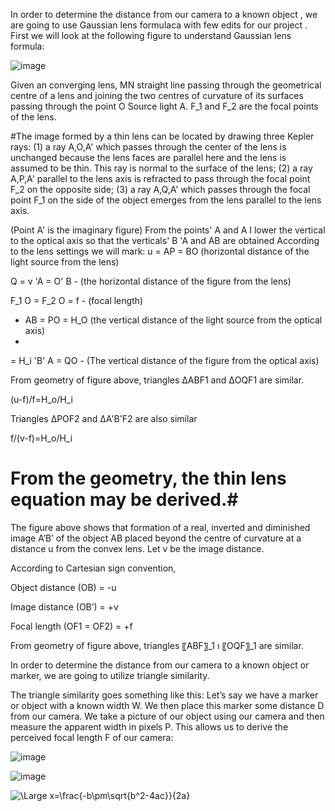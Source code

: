 
In order to determine the distance from our camera to a known object , we are going to use Gaussian  lens formulaca with few edits for our project .
First we will look at the following figure to understand Gaussian  lens formula: 
 
![image](https://user-images.githubusercontent.com/56115477/154123479-3e4ba37a-54d8-4f5d-81f7-894f132fabc6.png)
  
  
Given an converging lens, MN  straight line passing through the geometrical centre of a lens and joining the two centres of curvature of its surfaces passing through the point O 
Source light A.
F_1 and F_2 are the focal points of the lens. 

#The image formed by a thin lens can be located by drawing three Kepler rays: (1) a ray  A,O,A' which passes through the center of the lens is unchanged because the lens faces are parallel here and the lens is assumed to be thin. This ray is normal to the surface of the lens; (2) a ray A,P,A' parallel to the lens axis is refracted to pass through the focal point F_2 on the opposite side; (3) a ray  A,Q,A' which passes through the focal point F_1 on the side of the object emerges from the lens parallel to the lens axis.



(Point A' is the imaginary figure)
From the points' A and A I lower the vertical to the optical axis so that the verticals' B 'A and AB are obtained
According to the lens settings we will mark:
 u = AP = BO  (horizontal distance of the light source from the lens)
 
Q = v 'A = O' B - (the horizontal distance of the figure from the lens)

  F_1 O = F_2 O = f - (focal length)
  
   - AB = PO = H_O (the vertical distance of the light source from the optical axis)
   - 
 = H_i 'B' A = QO - (The vertical distance of the figure from the optical axis)
  
From geometry of figure above, triangles ΔABF1 and ΔOQF1 are similar. 

 (u-f)/f=H_o/H_i 

Triangles ΔPOF2 and ΔA'B'F2 are also similar 

  f/(v-f)=H_o/H_i    
  
 # From the geometry, the thin lens equation may be derived.#
  
  The figure above shows that formation of a real, inverted and diminished image A’B’ of the object AB placed beyond the centre of curvature at a distance u from the convex lens. Let v be the image distance. 

According to Cartesian sign convention,

Object distance (OB) = -u

Image distance (OB’) = +v

Focal length (OF1 = OF2) = +f

From geometry of figure above,  triangles  〖ABF〗_1  ו 〖OQF〗_1 are similar. 

 

  
  
  
  
  
  
  
  
  
  
  
  
  
  
  
  In order to determine the distance from our camera to a known object or marker, we are going to utilize triangle similarity.

The triangle similarity goes something like this: Let’s say we have a marker or object with a known width W. We then place this marker some distance D from our camera. We take a picture of our object using our camera and then measure the apparent width in pixels P. This allows us to derive the perceived focal length F of our camera:



![image](https://user-images.githubusercontent.com/56115477/154845117-cbdf00a6-925d-4265-a3ec-b6da45ac729e.png)




![image](https://user-images.githubusercontent.com/56115477/154443892-c8443a8d-e274-4c95-8071-50e83e549bda.png)



![\Large x=\frac{-b\pm\sqrt{b^2-4ac}}{2a}](https://latex.codecogs.com/svg.latex?\Large&space;x=\frac{-b\pm\sqrt{b^2-4ac}}{2a})
